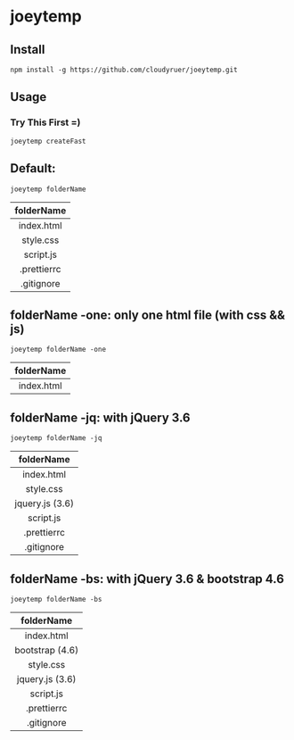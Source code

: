 # joeytemp

## Install

```
npm install -g https://github.com/cloudyruer/joeytemp.git
```

## Usage

### Try This First =)

```
joeytemp createFast
```

## Default:

```
joeytemp folderName
```

| folderName  |
| :---------: |
| index.html  |
|  style.css  |
|  script.js  |
| .prettierrc |
| .gitignore  |

## folderName -one: only one html file (with css && js)

```
joeytemp folderName -one
```

| folderName |
| :--------: |
| index.html |

## folderName -jq: with jQuery 3.6

```
joeytemp folderName -jq
```

|   folderName    |
| :-------------: |
|   index.html    |
|    style.css    |
| jquery.js (3.6) |
|    script.js    |
|   .prettierrc   |
|   .gitignore    |

## folderName -bs: with jQuery 3.6 & bootstrap 4.6

```
joeytemp folderName -bs
```

|   folderName    |
| :-------------: |
|   index.html    |
| bootstrap (4.6) |
|    style.css    |
| jquery.js (3.6) |
|    script.js    |
|   .prettierrc   |
|   .gitignore    |
